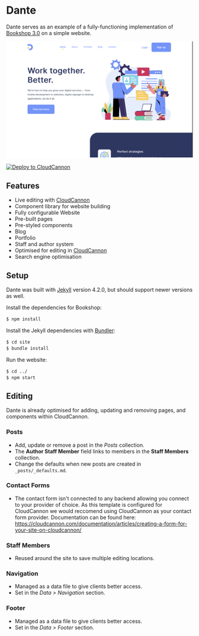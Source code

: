 # Dante

Dante serves as an example of a fully-functioning implementation of [Bookshop 3.0](https://github.com/CloudCannon/bookshop) on a simple website.

![Dante template screenshot](site/images/_screenshot.png)

[![Deploy to CloudCannon](https://buttons.cloudcannon.com/deploy.svg)](https://app.cloudcannon.com/register#sites/connect/github/CloudCannon/dante-jekyll-bookshop-template)

## Features

* Live editing with [CloudCannon](http://cloudcannon.com/)
* Component library for website building
* Fully configurable Website
* Pre-built pages
* Pre-styled components
* Blog
* Portfolio
* Staff and author system
* Optimised for editing in [CloudCannon](http://cloudcannon.com/)
* Search engine optimisation

## Setup

Dante was built with [Jekyll](http://jekyllrb.com/) version 4.2.0, but should support newer versions as well.

Install the dependencies for Bookshop:

~~~bash
$ npm install
~~~

Install the Jekyll dependencies with [Bundler](http://bundler.io/):

~~~bash
$ cd site
$ bundle install
~~~

Run the website:

~~~bash
$ cd ../
$ npm start
~~~

## Editing

Dante is already optimised for adding, updating and removing pages, and components within CloudCannon.

### Posts

* Add, update or remove a post in the *Posts* collection.
* The **Author Staff Member** field links to members in the **Staff Members** collection.
* Change the defaults when new posts are created in `_posts/_defaults.md`.

### Contact Forms

* The contact form isn't connected to any backend allowing you connect to your provider of choice. As this template is configured for CloudCannon we would reccomend using CloudCannon as your contact form provider. Documentation can be found here: https://cloudcannon.com/documentation/articles/creating-a-form-for-your-site-on-cloudcannon/ 

### Staff Members

* Reused around the site to save multiple editing locations.

### Navigation

* Managed as a data file to give clients better access.
* Set in the *Data > Navigation* section.

### Footer

* Managed as a data file to give clients better access.
* Set in the *Data > Footer* section.


